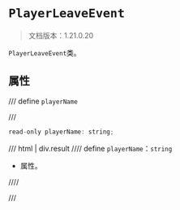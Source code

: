 # `PlayerLeaveEvent`

> 文档版本：1.21.0.20

`PlayerLeaveEvent`类。

## 属性

/// define
`playerName`


///

```js
read-only playerName: string;
```

/// html | div.result
//// define
`playerName`：`string`

- 属性。


////

///


